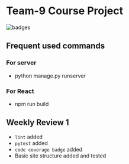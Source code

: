 # Team-9 Course Project

![badges](https://img.shields.io/badge/Test%20Coverage-100%25-brightgreen)

## Frequent used commands
### For server
- python manage.py runserver
### For React
- npm run build

## Weekly Review 1
- `lint` added
- `pytest` added
- `code coverage badge` added
- Basic site structure added and tested
